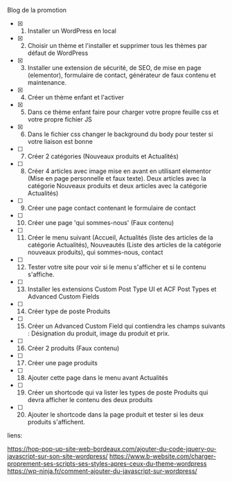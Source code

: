 Blog de la promotion

- [x] 1. Installer un WordPress en local
- [x] 2. Choisir un thème et l'installer et supprimer tous les thèmes par défaut de WordPress
- [x] 3. Installer une extension de sécurité, de SEO, de mise en page (elementor), formulaire de
     contact, générateur de faux contenu et maintenance.
- [x] 4. Créer un thème enfant et l'activer
- [x] 5. Dans ce thème enfant faire pour charger votre propre feuille css et votre propre fichier JS
- [x] 6. Dans le fichier css changer le background du body pour tester si votre liaison est bonne
- [ ] 7. Créer 2 catégories (Nouveaux produits et Actualités)
- [ ] 8. Créer 4 articles avec image mise en avant en utilisant elementor (Mise en page
     personnelle et faux texte). Deux articles avec la catégorie Nouveaux produits et deux
     articles avec la catégorie Actualités)
- [ ] 9. Créer une page contact contenant le formulaire de contact
- [ ] 10. Créer une page 'qui sommes-nous' (Faux contenu)
- [ ] 11. Créer le menu suivant (Accueil, Actualités (liste des articles de la catégorie Actualités),
      Nouveautés (Liste des articles de la catégorie nouveaux produits), qui sommes-nous,
      contact
- [ ] 12. Tester votre site pour voir si le menu s'afficher et si le contenu s'affiche.
- [ ] 13. Installer les extensions Custom Post Type UI et ACF Post Types et Advanced Custom Fields
- [ ] 14. Créer type de poste Produits
- [ ] 15. Créer un Advanced Custom Field qui contiendra les champs suivants : Désignation du
      produit, image du produit et prix.
- [ ] 16. Créer 2 produits (Faux contenu)
- [ ] 17. Créer une page produits
- [ ] 18. Ajouter cette page dans le menu avant Actualités
- [ ] 19. Créer un shortcode qui va lister les types de poste Produits qui devra afficher le contenu
      des deux produits
- [ ] 20. Ajouter le shortcode dans la page produit et tester si les deux produits s'affichent.

liens:

https://hop-pop-up-site-web-bordeaux.com/ajouter-du-code-jquery-ou-javascript-sur-son-site-wordpress/
https://www.b-website.com/charger-proprement-ses-scripts-ses-styles-apres-ceux-du-theme-wordpress
https://wp-ninja.fr/comment-ajouter-du-javascript-sur-wordpress/

